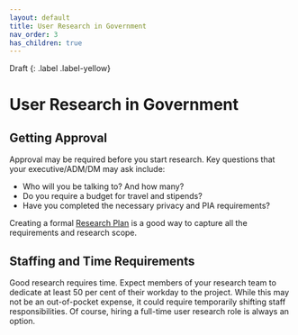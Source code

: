 ```yaml
---
layout: default
title: User Research in Government
nav_order: 3
has_children: true
---
```

Draft
{: .label .label-yellow}
# User Research in Government

## Getting Approval

Approval may be required before you start research. Key questions that your executive/ADM/DM may ask include:

- Who will you be talking to? And how many?
- Do you require a budget for travel and stipends?
- Have you completed the necessary privacy and PIA requirements?

Creating a formal [Research Plan](https://bcgov.github.io/user-research-guide/research-planning.html#putting-it-all-together-the-research-plan) is a good way to capture all the requirements and research scope.

## Staffing and Time Requirements

Good research requires time. Expect members of your research team to dedicate at least 50 per cent of their workday to the project. While this may not be an out-of-pocket expense, it could require temporarily shifting staff responsibilities. Of course, hiring a full-time user research role is always an option.
